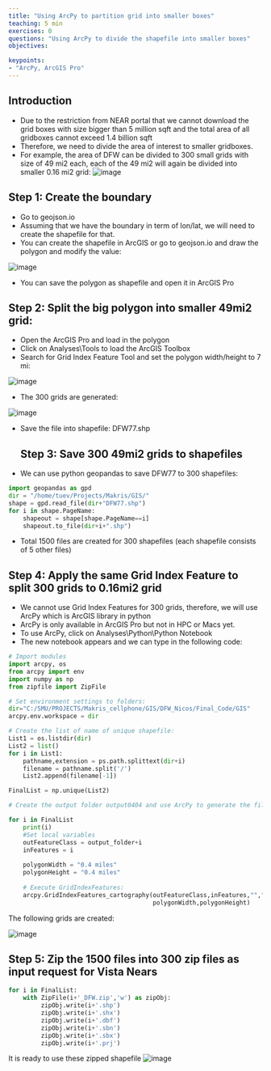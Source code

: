 ```yaml
---
title: "Using ArcPy to partition grid into smaller boxes"
teaching: 5 min
exercises: 0
questions: "Using ArcPy to divide the shapefile into smaller boxes"
objectives:

keypoints:
- "ArcPy, ArcGIS Pro"
---
```


## Introduction
- Due to the restriction from NEAR portal that we cannot download the grid boxes with size bigger than 5 million sqft and the total area of all gridboxes cannot exceed 1.4 billion sqft
- Therefore, we need to divide the area of interest to smaller gridboxes.
- For example, the area of DFW can be divided to 300 small grids with size of 49 mi2 each, each of the 49 mi2 will again be divided into smaller 0.16 mi2 grid:
![image](https://user-images.githubusercontent.com/43855029/168157704-4b92eeca-fe08-412c-8c4f-64a5d1d95317.png)

## Step 1: Create the boundary
- Go to geojson.io
- Assuming that we have the boundary in term of lon/lat, we will need to create the shapefile for that.
- You can create the shapefile in ArcGIS or go to geojson.io and draw the polygon and modify the value:

![image](https://user-images.githubusercontent.com/43855029/168158497-74201889-6c06-4388-9504-066f111b5a8f.png)

- You can save the polygon as shapefile and open it in ArcGIS Pro

## Step 2: Split the big polygon into smaller 49mi2 grid:
- Open the ArcGIS Pro and load in the polygon
- Click on Analyses\Tools to load the ArcGIS Toolbox
- Search for Grid Index Feature Tool and set the polygon width/height to 7 mi:

![image](https://user-images.githubusercontent.com/43855029/168159153-bef31cdb-e682-43b6-8c9b-5e75b0280206.png)

- The 300 grids are generated:

![image](https://user-images.githubusercontent.com/43855029/168159310-4f7d3c45-402e-4d55-92c1-a323216008a0.png)
- Save the file into shapefile: DFW77.shp

  ## Step 3: Save 300 49mi2 grids to shapefiles
- We can use python geopandas to save DFW77 to 300 shapefiles:

```python
import geopandas as gpd
dir = "/home/tuev/Projects/Makris/GIS/"
shape = gpd.read_file(dir+"DFW77.shp")
for i in shape.PageName:
    shapeout = shape[shape.PageName==i]
    shapeout.to_file(dir+i+".shp")
```

- Total 1500 files are created for 300 shapefiles (each shapefile consists of 5 other files)

## Step 4: Apply the same Grid Index Feature to split 300 grids to 0.16mi2 grid
- We cannot use Grid Index Features for 300 grids, therefore, we will use ArcPy which is ArcGIS library in python
- ArcPy is only available in ArcGIS Pro but not in HPC or Macs yet.
- To use ArcPy, click on Analyses\Python\Python Notebook
- The new notebook appears and we can type in the following code:

```python
# Import modules
import arcpy, os
from arcpy import env
import numpy as np
from zipfile import ZipFile

# Set environment settings to folders:
dir="C:/SMU/PROJECTS/Makris_cellphone/GIS/DFW_Nicos/Final_Code/GIS"
arcpy.env.workspace = dir

# Create the list of name of unique shapefile:
List1 = os.listdir(dir)
List2 = list()
for i in List1:
    pathname,extension = ps.path.splittext(dir+i)
    filename = pathname.split('/')
    List2.append(filename[-1])

FinalList = np.unique(List2)

# Create the output folder output0404 and use ArcPy to generate the files

for i in FinalList
    print(i)
    #Set local variables
    outFeatureClass = output_folder+i
    inFeatures = i
    
    polygonWidth = "0.4 miles"
    polygonHeight = "0.4 miles"
    
    # Execute GridIndexFeatures:
    arcpy.GridIndexFeatures_cartography(outFeatureClass,inFeatures,"","","",
                                        polygonWidth,polygonHeight)
```

The following grids are created:

![image](https://user-images.githubusercontent.com/43855029/168162717-824069ce-2834-407b-8f64-94e3dd4abc4f.png)

## Step 5: Zip the 1500 files into 300 zip files as input request for Vista Nears

```python
for i in FinalList:
    with ZipFile(i+'_DFW.zip','w') as zipObj:
         zipObj.write(i+'.shp')
         zipObj.write(i+'.shx')
         zipObj.write(i+'.dbf')
         zipObj.write(i+'.sbn')
         zipObj.write(i+'.sbx')
         zipObj.write(i+'.prj')
```

It is ready to use these zipped shapefile
![image](https://user-images.githubusercontent.com/43855029/168168996-9d024845-976c-43f0-8058-7f1401632384.png)
